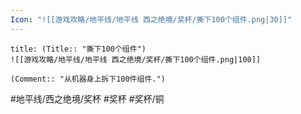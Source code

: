 ```yaml
---
Icon: "![[游戏攻略/地平线/地平线 西之绝境/奖杯/撕下100个组件.png|30]]"
---
```

```ad-common-bronze-trophy
title: (Title:: "撕下100个组件")
![[游戏攻略/地平线/地平线 西之绝境/奖杯/撕下100个组件.png|100]]

(Comment:: "从机器身上拆下100件组件.")
```

#地平线/西之绝境/奖杯 #奖杯 #奖杯/铜
